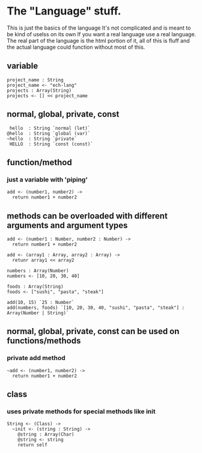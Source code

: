 # The "Language" stuff.
  This is just the basics of the language
  It's not complicated and is meant to be kind of uselss on its own
  If you want a real language use a real language.
  The real part of the language is the html portion of it, all of this is fluff and the actual language could function without most of this.

## variable
```
project_name : String
project_name <- "ech-lang"
projects : Array(String)
projects <- [] << project_name
```

## normal, global, private, const
```
 hello  : String `normal (let)`
@hello  : String `global (var)`
~hello  : String `private`
 HELLO  : String `const (const)`
```

## function/method
### just a variable with 'piping'
```
add <- (number1, number2) -> 
  return number1 + number2
```
  
## methods can be overloaded with different arguments and argument types
```
add <- (number1 : Number, number2 : Number) ->
  return number1 + number2
  
add <- (array1 : Array, array2 : Array) ->
  retunr array1 << array2
  
numbers : Array(Number)
numbers <- [10, 20, 30, 40]

foods : Array(String)
foods <- ["sushi", "pasta", "steak"]

add(10, 15) `25 : Number`
add(numbers, foods) `[10, 20, 30, 40, "sushi", "pasta", "steak"] : Array(Number | String)`
```

  
## normal, global, private, const can be used on functions/methods
### private add method
```
~add <- (number1, number2) ->
  return number1 + number2
 ```
  
## class
### uses private methods for special methods like init
```
String <- (Class) ->
  ~init <- (string : String) ->
    @string : Array(Char)
    @string <- string
    return self
```
  
  
  
  
  
  
  
